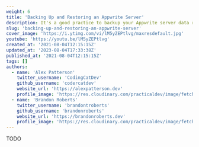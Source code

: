 ```yaml
---
weight: 6
title: 'Backing Up and Restoring an Appwrite Server'
description: It's a good practice to backup your Appwrite server data regularly if you need to restore it later.'
slug: 'backing-up-and-restoring-an-appwrite-server'
cover_image: 'https://i.ytimg.com/vi/lM5yZEPtlvg/maxresdefault.jpg'
youtube: 'https://youtu.be/lM5yZEPtlvg'
created_at: '2021-08-04T12:15:15Z'
updated_at: '2023-08-04T17:33:38Z'
published_at: '2021-08-04T12:15:15Z'
tags: []
authors:
  - name: 'Alex Patterson'
    twitter_username: 'CodingCatDev'
    github_username: 'codercatdev'
    website_url: 'https://alexpatterson.dev'
    profile_image: 'https://res.cloudinary.com/practicaldev/image/fetch/s--DuCm1EvK--/c_fill,f_auto,fl_progressive,h_640,q_auto,w_640/https://dev-to-uploads.s3.amazonaws.com/uploads/user/profile_image/135713/499d4f5c-6676-497f-b645-a68d3fb8d588.png'
  - name: 'Brandon Roberts'
    twitter_username: 'brandontroberts'
    github_username: 'brandonroberts'
    website_url: 'https://brandonroberts.dev'
    profile_image: 'https://res.cloudinary.com/practicaldev/image/fetch/s---fF_C-aO--/c_fill,f_auto,fl_progressive,h_640,q_auto,w_640/https://dev-to-uploads.s3.amazonaws.com/uploads/user/profile_image/466270/57db4360-a676-4c59-9fd9-80d7265951aa.jpeg'
---
```


TODO
